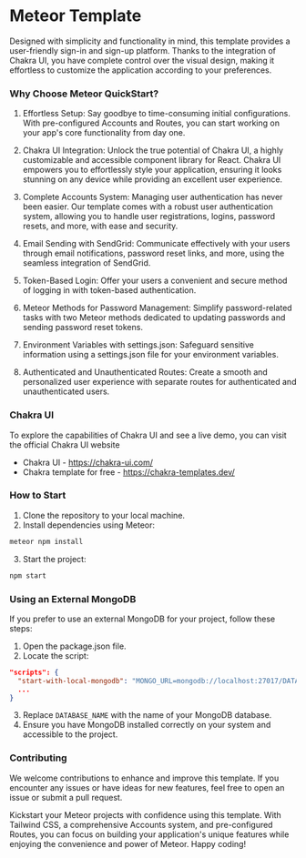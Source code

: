 # Meteor Template

Designed with simplicity and functionality in mind, this template provides a user-friendly sign-in and sign-up platform. Thanks to the integration of Chakra UI, you have complete control over the visual design, making it effortless to customize the application according to your preferences.




### Why Choose Meteor QuickStart?
1. Effortless Setup: Say goodbye to time-consuming initial configurations. With pre-configured Accounts and Routes, you can start working on your app's core functionality from day one.

2. Chakra UI Integration: Unlock the true potential of Chakra UI, a highly customizable and accessible component library for React. Chakra UI empowers you to effortlessly style your application, ensuring it looks stunning on any device while providing an excellent user experience.

3. Complete Accounts System: Managing user authentication has never been easier. Our template comes with a robust user authentication system, allowing you to handle user registrations, logins, password resets, and more, with ease and security.

4. Email Sending with SendGrid: Communicate effectively with your users through email notifications, password reset links, and more, using the seamless integration of SendGrid.

5. Token-Based Login: Offer your users a convenient and secure method of logging in with token-based authentication.

6. Meteor Methods for Password Management: Simplify password-related tasks with two Meteor methods dedicated to updating passwords and sending password reset tokens.

7. Environment Variables with settings.json: Safeguard sensitive information using a settings.json file for your environment variables.

8. Authenticated and Unauthenticated Routes: Create a smooth and personalized user experience with separate routes for authenticated and unauthenticated users.

### Chakra UI
To explore the capabilities of Chakra UI and see a live demo, you can visit the official Chakra UI website
* Chakra UI - https://chakra-ui.com/
* Chakra template for free - https://chakra-templates.dev/

### How to Start

1. Clone the repository to your local machine.
2. Install dependencies using Meteor:
```bash
meteor npm install
```
3. Start the project:
```bash
npm start
```

### Using an External MongoDB

If you prefer to use an external MongoDB for your project, follow these steps:

1. Open the package.json file.
2. Locate the script:
```json
"scripts": {
  "start-with-local-mongodb": "MONGO_URL=mongodb://localhost:27017/DATABASE_NAME",
  ...
}
```
3. Replace `DATABASE_NAME` with the name of your MongoDB database.
4. Ensure you have MongoDB installed correctly on your system and accessible to the project.



### Contributing
We welcome contributions to enhance and improve this template. If you encounter any issues or have ideas for new features, feel free to open an issue or submit a pull request.


Kickstart your Meteor projects with confidence using this template. With Tailwind CSS, a comprehensive Accounts system, and pre-configured Routes, you can focus on building your application's unique features while enjoying the convenience and power of Meteor. Happy coding!
